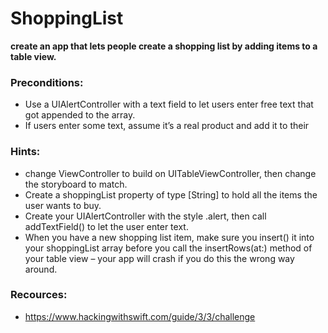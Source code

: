 # ShoppingList
**create an app that lets people create a shopping list by adding items to a table view.**

### Preconditions:
*  Use a UIAlertController with a text field to let users enter free text that got appended to the array.
*  If users enter some text, assume it’s a real product and add it to their 

### Hints:
*  change ViewController to build on UITableViewController, then change the storyboard to match.
*  Create a shoppingList property of type [String] to hold all the items the user wants to buy.
*  Create your UIAlertController with the style .alert, then call addTextField() to let the user enter text.
*  When you have a new shopping list item, make sure you insert() it into your shoppingList array before you call the insertRows(at:) method of your table view – your app will crash if you do this the wrong way around.

### Recources:
*  https://www.hackingwithswift.com/guide/3/3/challenge
